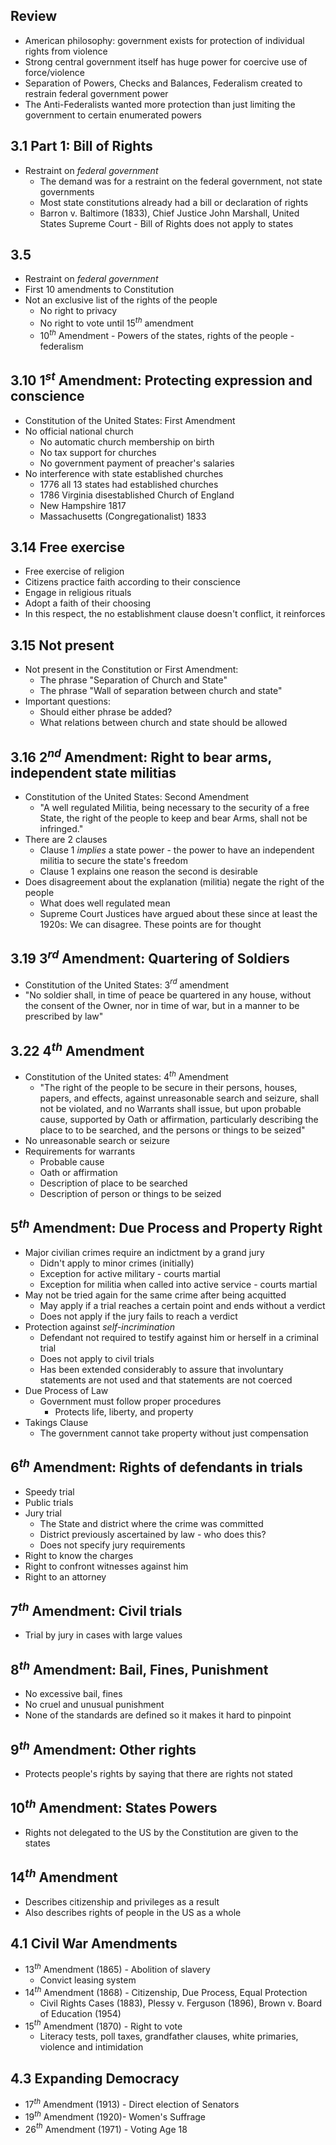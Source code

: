 ## Review

- American philosophy: government exists for protection of individual rights from violence
- Strong central government itself has huge power for coercive use of force/violence
- Separation of Powers, Checks and Balances, Federalism created to restrain federal government power
- The Anti-Federalists wanted more protection than just limiting the government to certain enumerated powers

## 3.1 Part 1: Bill of Rights

- Restraint on *federal government*
	- The demand was for a restraint on the federal government, not state governments
	- Most state constitutions already had a bill or declaration of rights
	- Barron v. Baltimore (1833), Chief Justice John Marshall, United States Supreme Court - Bill of Rights does not apply to states

## 3.5

- Restraint on *federal government*
- First 10 amendments to Constitution
- Not an exclusive list of the rights of the people
	- No right to privacy
	- No right to vote until 15$^{th}$ amendment
	- 10$^{th}$ Amendment - Powers of the states, rights of the people - federalism

## 3.10 1$^{st}$ Amendment: Protecting expression and conscience

- Constitution of the United States: First Amendment
- No official national church
	- No automatic church membership on birth
	- No tax support for churches
	- No government payment of preacher's salaries
- No interference with state established churches
	- 1776 all 13 states had established churches
	- 1786 Virginia disestablished Church of England
	- New Hampshire 1817
	- Massachusetts (Congregationalist) 1833

## 3.14 Free exercise

- Free exercise of religion
- Citizens practice faith according to their conscience
- Engage in religious rituals
- Adopt a faith of their choosing
- In this respect, the no establishment clause doesn't conflict, it reinforces

## 3.15 Not present

- Not present in the Constitution or First Amendment:
	- The phrase "Separation of Church and State"
	- The phrase "Wall of separation between church and state"
- Important questions:
	- Should either phrase be added?
	- What relations between church and state should be allowed

## 3.16 2$^{nd}$ Amendment: Right to bear arms, independent state militias

- Constitution of the United States: Second Amendment
	- "A well regulated Militia, being necessary to the security of a free State, the right of the people to keep and bear Arms, shall not be infringed."
- There are 2 clauses
	- Clause 1 *implies* a state power - the power to have an independent militia to secure the state's freedom
	- Clause 1 explains one reason the second is desirable
- Does disagreement about the explanation (militia) negate the right of the people
	- What does well regulated mean
	- Supreme Court Justices have argued about these since at least the 1920s: We can disagree. These points are for thought

## 3.19 3$^{rd}$ Amendment: Quartering of Soldiers

- Constitution of the United States: 3$^{rd}$ amendment
- "No soldier shall, in time of peace be quartered in any house, without the consent of the Owner, nor in time of war, but in a manner to be prescribed by law"

## 3.22 4$^{th}$ Amendment

- Constitution of the United states: 4$^{th}$ Amendment
	- "The right of the people to be secure in their persons, houses, papers, and effects, against unreasonable search and seizure, shall not be violated, and no Warrants shall issue, but upon probable cause, supported by Oath or affirmation, particularly describing the place to to be searched, and the persons or things to be seized"
- No unreasonable search or seizure
- Requirements for warrants
	- Probable cause
	- Oath or affirmation
	- Description of place to be searched
	- Description of person or things to be seized

## 5$^{th}$ Amendment: Due Process and Property Right

- Major civilian crimes require an indictment by a grand jury
	- Didn't apply to minor crimes (initially)
	- Exception for active military - courts martial
	- Exception for militia when called into active service - courts martial
- May not be tried again for the same crime after being acquitted
	- May apply if a trial reaches a certain point and ends without a verdict
	- Does not apply if the jury fails to reach a verdict
- Protection against *self-incrimination*
	- Defendant not required to testify against him or herself in a criminal trial
	- Does not apply to civil trials
	- Has been extended considerably to assure that involuntary statements are not used and that statements are not coerced
- Due Process of Law
	- Government must follow proper procedures
		- Protects life, liberty, and property
- Takings Clause
	- The government cannot take property without just compensation

## 6$^{th}$ Amendment: Rights of defendants in trials

- Speedy trial
- Public trials
- Jury trial
	- The State and district where the crime was committed
	- District previously ascertained by law - who does this?
	- Does not specify jury requirements
- Right to know the charges
- Right to confront witnesses against him
- Right to an attorney

##  7$^{th}$ Amendment: Civil trials

- Trial by jury in cases with large values

## 8$^{th}$ Amendment: Bail, Fines, Punishment

- No excessive bail, fines
- No cruel and unusual punishment
- None of the standards are defined so it makes it hard to pinpoint

## 9$^{th}$ Amendment: Other rights

- Protects people's rights by saying that there are rights not stated

## 10$^{th}$ Amendment: States Powers

- Rights not delegated to the US by the Constitution are given to the states

## 14$^{th}$ Amendment

- Describes citizenship and privileges as a result
- Also describes rights of people in the US as a whole


## 4.1 Civil War Amendments

- 13$^{th}$ Amendment (1865) - Abolition of slavery
	- Convict leasing system
- 14$^{th}$ Amendment (1868) - Citizenship, Due Process, Equal Protection
	- Civil Rights Cases (1883), Plessy v. Ferguson (1896), Brown v. Board of Education (1954)
- 15$^{th}$ Amendment (1870) - Right to vote
	- Literacy tests, poll taxes, grandfather clauses, white primaries, violence and intimidation

## 4.3 Expanding Democracy

- 17$^{th}$ Amendment (1913) - Direct election of Senators
- 19$^{th}$ Amendment (1920)- Women's Suffrage
- 26$^{th}$ Amendment (1971) - Voting Age 18